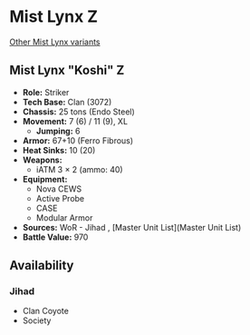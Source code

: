 # Mist Lynx Z 

[Other Mist Lynx variants](../mist_lynx.md) 

## Mist Lynx "Koshi" Z 

- **Role:** Striker 
- **Tech Base:** Clan (3072) 
- **Chassis:** 25 tons (Endo Steel) 
- **Movement:** 7 (6) / 11 (9), XL 
  - **Jumping:** 6 
- **Armor:** 67+10 (Ferro Fibrous) 
- **Heat Sinks:** 10 (20) 
- **Weapons:** 
  - iATM 3 × 2 (ammo: 40) 
- **Equipment:** 
  - Nova CEWS 
  - Active Probe 
  - CASE 
  - Modular Armor 
- **Sources:** WoR - Jihad , [Master Unit List](Master Unit List) 
- **Battle Value:** 970 

## Availability 

### Jihad 

- Clan Coyote 
- Society 

